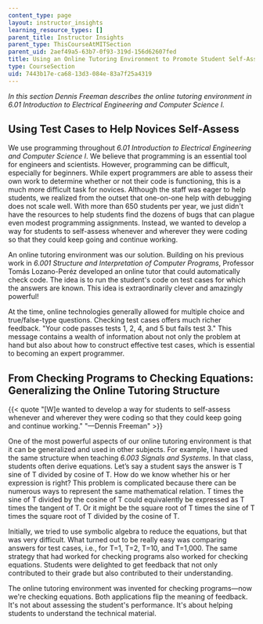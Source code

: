 ```yaml
---
content_type: page
layout: instructor_insights
learning_resource_types: []
parent_title: Instructor Insights
parent_type: ThisCourseAtMITSection
parent_uid: 2aef49a5-63b7-0f93-319d-156d62607fed
title: Using an Online Tutoring Environment to Promote Student Self-Assessment
type: CourseSection
uid: 7443b17e-ca68-13d3-084e-83a7f25a4319
---
```


_In this section Dennis Freeman describes the online tutoring environment in 6.01 Introduction to Electrical Engineering and Computer Science I._

Using Test Cases to Help Novices Self-Assess
--------------------------------------------

We use programming throughout _6.01 Introduction to Electrical Engineering and Computer Science I_. We believe that programming is an essential tool for engineers and scientists. However, programming can be difficult, especially for beginners. While expert programmers are able to assess their own work to determine whether or not their code is functioning, this is a much more difficult task for novices. Although the staff was eager to help students, we realized from the outset that one-on-one help with debugging does not scale well. With more than 650 students per year, we just didn't have the resources to help students find the dozens of bugs that can plague even modest programming assignments. Instead, we wanted to develop a way for students to self-assess whenever and wherever they were coding so that they could keep going and continue working.

An online tutoring environment was our solution. Building on his previous work in _6.001 Structure and Interpretation of Computer Programs_, Professor Tomás Lozano-Peréz developed an online tutor that could automatically check code. The idea is to run the student's code on test cases for which the answers are known. This idea is extraordinarily clever and amazingly powerful!

At the time, online technologies generally allowed for multiple choice and true/false-type questions. Checking test cases offers much richer feedback. "Your code passes tests 1, 2, 4, and 5 but fails test 3." This message contains a wealth of information about not only the problem at hand but also about how to construct effective test cases, which is essential to becoming an expert programmer.

From Checking Programs to Checking Equations: Generalizing the Online Tutoring Structure
----------------------------------------------------------------------------------------

{{< quote "[W]e wanted to develop a way for students to self-assess whenever and wherever they were coding so that they could keep going and continue working." "—Dennis Freeman" >}}

One of the most powerful aspects of our online tutoring environment is that it can be generalized and used in other subjects. For example, I have used the same structure when teaching _6.003 Signals and Systems_. In that class, students often derive equations. Let’s say a student says the answer is T sine of T divided by cosine of T. How do we know whether his or her expression is right? This problem is complicated because there can be numerous ways to represent the same mathematical relation. T times the sine of T divided by the cosine of T could equivalently be expressed as T times the tangent of T. Or it might be the square root of T times the sine of T times the square root of T divided by the cosine of T.

Initially, we tried to use symbolic algebra to reduce the equations, but that was very difficult. What turned out to be really easy was comparing answers for test cases, i.e., for T=1, T=2, T=10, and T=1,000. The same strategy that had worked for checking programs also worked for checking equations. Students were delighted to get feedback that not only contributed to their grade but also contributed to their understanding. 

The online tutoring environment was invented for checking programs—now we're checking equations. Both applications flip the meaning of feedback. It's not about assessing the student's performance. It's about helping students to understand the technical material.